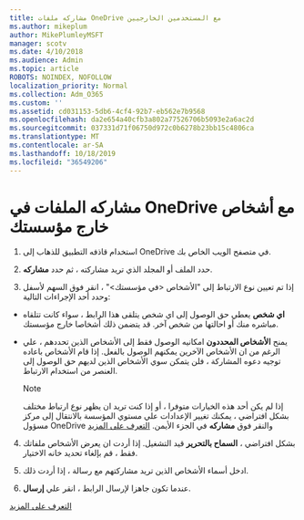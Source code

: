 ```yaml
---
title: مشاركه ملفات OneDrive مع المستخدمين الخارجيين
ms.author: mikeplum
author: MikePlumleyMSFT
manager: scotv
ms.date: 4/10/2018
ms.audience: Admin
ms.topic: article
ROBOTS: NOINDEX, NOFOLLOW
localization_priority: Normal
ms.collection: Adm_O365
ms.custom: ''
ms.assetid: cd031153-5db6-4cf4-92b7-eb562e7b9568
ms.openlocfilehash: da2e654a40cfb3a802a77526706b5093e2a6ac2d
ms.sourcegitcommit: 037331d71f06750d972c0b6278b23bb15c4806ca
ms.translationtype: MT
ms.contentlocale: ar-SA
ms.lasthandoff: 10/18/2019
ms.locfileid: "36549206"
---
```

# <a name="share-files-in-onedrive-with-people-outside-your-organization"></a>مشاركه الملفات في OneDrive مع أشخاص خارج مؤسستك

1. استخدام قاذفه التطبيق للذهاب إلى OneDrive في متصفح الويب الخاص بك. 
    
2. حدد الملف أو المجلد الذي تريد مشاركته ، ثم حدد **مشاركه**. 
    
3. إذا تم تعيين نوع الارتباط إلى "الأشخاص \<في مؤسستك\>" ، انقر فوق السهم لأسفل وحدد أحد الإجراءات التالية: 
    
  - **اي شخص** يعطي حق الوصول إلى اي شخص يتلقى هذا الرابط ، سواء كانت تتلقاه مباشره منك أو احالتها من شخص آخر. قد يتضمن ذلك أشخاصا خارج مؤسستك. 
    
  - يمنح **الأشخاص المحددون** امكانيه الوصول فقط إلى الأشخاص الذين تحددهم ، علي الرغم من ان الأشخاص الآخرين يمكنهم الوصول بالفعل. إذا قام الأشخاص باعاده توجيه دعوه المشاركة ، فلن يتمكن سوي الأشخاص الذين لديهم حق الوصول إلى العنصر من استخدام الارتباط. 
    
    > [!NOTE]
    > إذا لم يكن أحد هذه الخيارات متوفرا ، أو إذا كنت تريد ان يظهر نوع ارتباط مختلف بشكل افتراضي ، يمكنك تغيير الإعدادات علي مستوي المؤسسة بالانتقال إلى مركز مسؤول OneDrive والنقر فوق **مشاركه** في الجزء الأيمن. [التعرف على المزيد](https://go.microsoft.com/fwlink/?linkid=871961)
  
4. بشكل افتراضي ، **السماح بالتحرير** قيد التشغيل. إذا أردت ان يعرض الأشخاص ملفاتك فقط ، قم بإلغاء تحديد خانه الاختيار. 
    
5. ادخل أسماء الأشخاص الذين تريد مشاركتهم مع رسالة ، إذا أردت ذلك.
    
6. عندما تكون جاهزا لإرسال الرابط ، انقر علي **إرسال**. 
    
[التعرف على المزيد](https://go.microsoft.com/fwlink/?linkid=871861)
  

